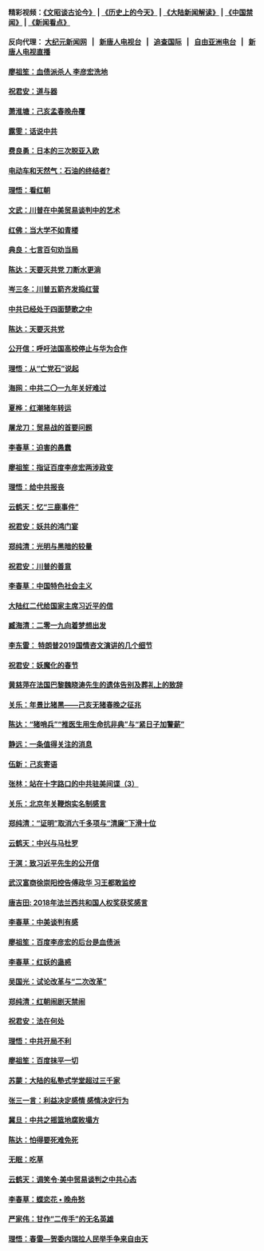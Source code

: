 #### 精彩视频：[《文昭谈古论今》](http://107.191.53.159/wenzhao) | [《历史上的今天》](http://107.191.53.159/today-in-history) | [《大陆新闻解读》](http://107.191.53.159/ntdtv-comedy) | [《中国禁闻》](http://107.191.53.159/ntdtv-news) | [《新闻看点》](http://107.191.53.159/news-insight) 

 #### 反向代理： [大纪元新闻网](http://107.191.53.159:10080/) &nbsp;&nbsp;|&nbsp;&nbsp; [新唐人电视台](http://107.191.53.159:8000/) &nbsp;&nbsp;|&nbsp;&nbsp; [追查国际](http://107.191.53.159:10010/) &nbsp;&nbsp;|&nbsp;&nbsp; [自由亚洲电台](http://107.191.53.159:9800/) &nbsp;&nbsp;|&nbsp;&nbsp; [新唐人电视直播](http://107.191.53.159/) 

#### [廖祖笙：血债派杀人 李彦宏洗地](../pages/nsc993/n11051397.md?t=02171433) 

#### [祝君安：道与器](../pages/nsc993/n11050653.md?t=02171433) 

#### [萧淮塘：己亥孟春晚舟覆](../pages/nsc993/n11050615.md?t=02171433) 

#### [露雯：话说中共](../pages/nsc993/n11050549.md?t=02171433) 

#### [费良勇：日本的三次脱亚入欧](../pages/nsc993/n11050067.md?t=02171433) 

#### [电动车和天然气：石油的终结者?](../pages/nsc993/n11047401.md?t=02171433) 

#### [理悟：看红朝](../pages/nsc993/n11047368.md?t=02171433) 

#### [文武：川普在中美贸易谈判中的艺术](../pages/nsc993/n11047216.md?t=02171433) 

#### [红佛：当大学不如青楼](../pages/nsc993/n11046910.md?t=02171433) 

#### [典良：七言百句劝当局](../pages/nsc993/n11046467.md?t=02171433) 

#### [陈达：天要灭共党 刀断水更淌](../pages/nsc993/n11045758.md?t=02171433) 

#### [岑三冬：川普五箭齐发捣红营](../pages/nsc993/n11045729.md?t=02171433) 

#### [中共已经处于四面楚歌之中](../pages/nsc993/n11044959.md?t=02171433) 

#### [陈达：天要灭共党](../pages/nsc993/n11043924.md?t=02171433) 

#### [公开信：呼吁法国高校停止与华为合作](../pages/nsc993/n11042967.md?t=02171433) 

#### [理悟：从“亡党石”说起](../pages/nsc993/n11042524.md?t=02171433) 

#### [海网：中共二〇一九年关好难过](../pages/nsc993/n11041415.md?t=02171433) 

#### [夏桦：红潮猪年转运](../pages/nsc993/n11041337.md?t=02171433) 

#### [屠龙刀：贸易战的首要问题](../pages/nsc993/n11040283.md?t=02171433) 

#### [李春草：迫害的愚蠢](../pages/nsc993/n11036601.md?t=02171433) 

#### [廖祖笙：指证百度李彦宏两涉政变](../pages/nsc993/n11036579.md?t=02171433) 

#### [理悟：给中共报丧](../pages/nsc993/n11036501.md?t=02171433) 

#### [云鹤天：忆“三鹿事件”](../pages/nsc993/n11036466.md?t=02171433) 

#### [祝君安：妖共的鸿门宴](../pages/nsc993/n11035387.md?t=02171433) 

#### [郑纯清：光明与黑暗的较量](../pages/nsc993/n11035337.md?t=02171433) 

#### [祝君安：川普的善意](../pages/nsc993/n11032077.md?t=02171433) 

#### [李春草：中国特色社会主义](../pages/nsc993/n11032132.md?t=02171433) 

#### [大陆红二代给国家主席习近平的信](../pages/nsc993/n11031995.md?t=02171433) 

#### [臧海清：二零一九向着梦想出发](../pages/nsc993/n11031959.md?t=02171433) 

#### [李东雷： 特朗普2019国情咨文演讲的几个细节](../pages/nsc993/n11031943.md?t=02171433) 

#### [祝君安：妖魔化的春节](../pages/nsc993/n11031747.md?t=02171433) 

#### [黄慈萍在法国巴黎魏晓涛先生的遗体告别及葬礼上的致辞](../pages/nsc993/n11031419.md?t=02171433) 

#### [关乐：年景比猪黑——己亥无猪春晚之征兆](../pages/nsc993/n11031494.md?t=02171433) 

#### [陈达：“猪哨兵”“推医生用生命抗非典”与“紧日子加警薪”](../pages/nsc993/n11027746.md?t=02171433) 

#### [静远：一条值得关注的消息](../pages/nsc993/n11024470.md?t=02171433) 

#### [伍新：己亥寄语](../pages/nsc993/n11024543.md?t=02171433) 

#### [张林：站在十字路口的中共驻美间谍（3）](../pages/nsc993/n11023043.md?t=02171433) 

#### [关乐：北京年关鞭炮实名制感言](../pages/nsc993/n11022630.md?t=02171433) 

#### [郑纯清：“证明”取消六千多项与“清廉”下滑十位](../pages/nsc993/n11022638.md?t=02171433) 

#### [云鹤天：中兴与马杜罗](../pages/nsc993/n11022620.md?t=02171433) 

#### [于溟：致习近平先生的公开信](../pages/nsc993/n11022593.md?t=02171433) 

#### [武汉富商徐崇阳控告傅政华 习王都敢监控](../pages/nsc993/n11022212.md?t=02171433) 

#### [唐吉田: 2018年法兰西共和国人权奖获奖感言](../pages/nsc993/n11021537.md?t=02171433) 

#### [李春草：中美谈判有感](../pages/nsc993/n11019776.md?t=02171433) 

#### [廖祖笙：百度李彦宏的后台是血债派](../pages/nsc993/n11019767.md?t=02171433) 

#### [李春草：红妖的蛊惑](../pages/nsc993/n11017095.md?t=02171433) 

#### [吴国光：试论改革与“二次改革”](../pages/nsc993/n11017055.md?t=02171433) 

#### [郑纯清：红朝闹剧天禁闹](../pages/nsc993/n11017030.md?t=02171433) 

#### [祝君安：法在何处](../pages/nsc993/n11017021.md?t=02171433) 

#### [理悟：中共开局不利](../pages/nsc993/n11016938.md?t=02171433) 

#### [廖祖笙：百度抹平一切](../pages/nsc993/n11014925.md?t=02171433) 

#### [苏蒙：大陆的私塾式学堂超过三千家](../pages/nsc993/n11014334.md?t=02171433) 

#### [张三一言：利益决定感情 感情决定行为](../pages/nsc993/n11012463.md?t=02171433) 

#### [冀旦：中共之摇篮地腐败塌方](../pages/nsc993/n11009533.md?t=02171433) 

#### [陈达：怕得要死难免死](../pages/nsc993/n11009520.md?t=02171433) 

#### [无眠：吃草](../pages/nsc993/n11007940.md?t=02171433) 

#### [云鹤天：调笑令‧美中贸易谈判之中共心态](../pages/nsc993/n11007670.md?t=02171433) 

#### [李春草：蝶恋花  •  晚舟愁](../pages/nsc993/n11006605.md?t=02171433) 

#### [严家伟：甘作“二传手”的无名英雄](../pages/nsc993/n11005340.md?t=02171433) 

#### [理悟：春雷—贺委内瑞拉人民举手争来自由天](../pages/nsc993/n11005334.md?t=02171433) 

